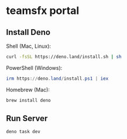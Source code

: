 # teamsfx portal

## Install Deno
Shell (Mac, Linux):
```bash
curl -fsSL https://deno.land/install.sh | sh
```
PowerShell (Windows):
```powershell
irm https://deno.land/install.ps1 | iex
```
Homebrew (Mac):
```bash
brew install deno
```

## Run Server
```bash
deno task dev
```
